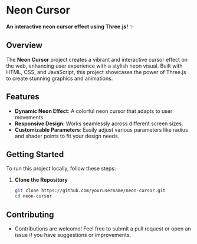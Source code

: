 # Neon Cursor

**An interactive neon cursor effect using Three.js!** ✨

## Overview

The **Neon Cursor** project creates a vibrant and interactive cursor effect on the web, enhancing user experience with a stylish neon visual. Built with HTML, CSS, and JavaScript, this project showcases the power of Three.js to create stunning graphics and animations.

## Features

- **Dynamic Neon Effect**: A colorful neon cursor that adapts to user movements.
- **Responsive Design**: Works seamlessly across different screen sizes.
- **Customizable Parameters**: Easily adjust various parameters like radius and shader points to fit your design needs.


## Getting Started

To run this project locally, follow these steps:

1. **Clone the Repository**
   ```bash
   git clone https://github.com/yourusername/neon-cursor.git
   cd neon-cursor


## Contributing
- Contributions are welcome! Feel free to submit a pull request or open an issue if you have suggestions or improvements.
